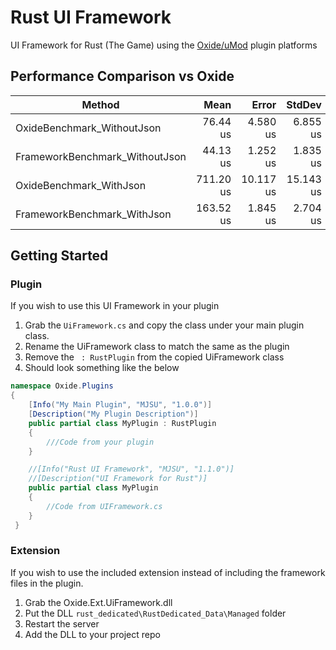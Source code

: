 # Rust UI Framework
UI Framework for Rust (The Game) using the [Oxide/uMod](https://umod.org) plugin platforms

## Performance Comparison vs Oxide

|                         Method |      Mean |     Error |    StdDev | Ratio |   Gen 0 |  Gen 1 | Allocated |
|------------------------------- |----------:|----------:|----------:|------:|--------:|-------:|----------:|
|     OxideBenchmark_WithoutJson |  76.44 us |  4.580 us |  6.855 us |  0.11 |  8.0000 | 0.8000 |     33 KB |
| FrameworkBenchmark_WithoutJson |  44.13 us |  1.252 us |  1.835 us |  0.06 |  3.2000 |      - |     14 KB |
|        OxideBenchmark_WithJson | 711.20 us | 10.117 us | 15.143 us |  1.00 | 32.0000 |      - |    133 KB |
|    FrameworkBenchmark_WithJson | 163.52 us |  1.845 us |  2.704 us |  0.23 | 12.8000 |      - |     53 KB |


## Getting Started

### Plugin
If you wish to use this UI Framework in your plugin  
1. Grab the `UiFramework.cs` and copy the class under your main plugin class.
2. Rename the UiFramework class to match the same as the plugin
3. Remove the ` : RustPlugin` from the copied UiFramework class
4. Should look something like the below

```c#
namespace Oxide.Plugins
{
    [Info("My Main Plugin", "MJSU", "1.0.0")]
    [Description("My Plugin Description")]
    public partial class MyPlugin : RustPlugin
    {
        ///Code from your plugin
    }

    //[Info("Rust UI Framework", "MJSU", "1.1.0")]
    //[Description("UI Framework for Rust")]
    public partial class MyPlugin
    {
        //Code from UIFramework.cs
    }
 }
```

### Extension
If you wish to use the included extension instead of including the framework files in the plugin.
1. Grab the Oxide.Ext.UiFramework.dll
2. Put the DLL `rust_dedicated\RustDedicated_Data\Managed` folder
3. Restart the server
4. Add the DLL to your project repo
